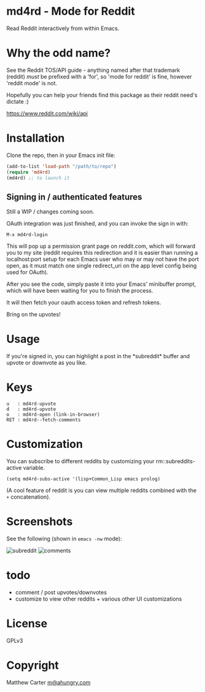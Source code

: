 # md4rd - Mode for Reddit

Read Reddit interactively from within Emacs.

# Why the odd name?

See the Reddit TOS/API guide - anything named after that trademark
(reddit) *must* be prefixed with a 'for', so 'mode for reddit' is
fine, however 'reddit mode' is not.

Hopefully you can help your friends find this package as their reddit
need's dictate :)

https://www.reddit.com/wiki/api

# Installation

Clone the repo, then in your Emacs init file:

```lisp
(add-to-list 'load-path "/path/to/repo")
(require 'md4rd)
(md4rd) ;; to launch it
```

## Signing in / authenticated features

Still a WIP / changes coming soon.

OAuth integration was just finished, and you can invoke the sign in
with:

```
M-x md4rd-login
```

This will pop up a permission grant page on reddit.com, which will
forward you to my site (reddit requires this redirection and it is easier than
running a localhost:port setup for each Emacs user who may or may not
have the port open, as it must match one single redirect_uri on the
app level config being used for OAuth).

After you see the code, simply paste it into your Emacs' minibuffer
prompt, which will have been waiting for you to finish the process.

It will then fetch your oauth access token and refresh tokens.

Bring on the upvotes!

# Usage

If you're signed in, you can highlight a post in the \*subreddit\*
buffer and upvote or downvote as you like.

# Keys

```
u	: md4rd-upvote
d	: md4rd-upvote
o	: md4rd-open (link-in-browser)
RET	: md4rd--fetch-comments
```

# Customization

You can subscribe to different reddits by customizing your
rm::subreddits-active variable.

```
(setq md4rd-subs-active '(lisp+Common_Lisp emacs prolog)
```

(A cool feature of reddit is you can view multiple reddits combined with
the `+` concatenation).

# Screenshots

See the following (shown in `emacs -nw` mode):

![subreddit](https://raw.githubusercontent.com/ahungry/redditor-mode/master/img/redditor-mode-3.png)
![comments](https://raw.githubusercontent.com/ahungry/redditor-mode/master/img/redditor-mode-2.png)

# todo

- comment / post upvotes/downvotes
- customize to view other reddits + various other UI customizations

# License

GPLv3

# Copyright

Matthew Carter <m@ahungry.com>

